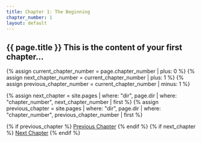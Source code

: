 ```yaml
---
title: Chapter 1: The Beginning
chapter_number: 1
layout: default
---
```


## {{ page.title }}  This is the content of your first chapter...

<div class="chapter-nav">
  {% assign current_chapter_number = page.chapter_number | plus: 0 %}
  {% assign next_chapter_number = current_chapter_number | plus: 1 %}
  {% assign previous_chapter_number = current_chapter_number | minus: 1 %}

  {% assign next_chapter = site.pages | where: "dir", page.dir | where: "chapter_number", next_chapter_number | first %}
  {% assign previous_chapter = site.pages | where: "dir", page.dir | where: "chapter_number", previous_chapter_number | first %}

  {% if previous_chapter %}
    <a href="{{ previous_chapter.url }}" class="prev-chapter">Previous Chapter</a>
  {% endif %}
  {% if next_chapter %}
    <a href="{{ next_chapter.url }}" class="next-chapter">Next Chapter</a>
  {% endif %}
</div>